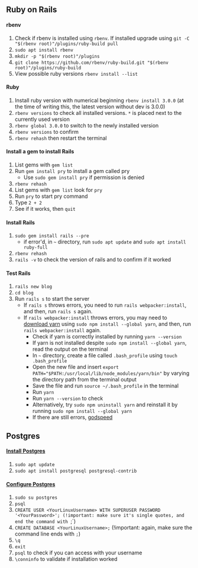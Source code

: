 ## Ruby on Rails

#### rbenv
1. Check if rbenv is installed using `rbenv`. If installed upgrade using `git -C "$(rbenv root)"/plugins/ruby-build pull`
1. `sudo apt install rbenv`
1. `mkdir -p "$(rbenv root)"/plugins`
1. `git clone https://github.com/rbenv/ruby-build.git "$(rbenv root)"/plugins/ruby-build`
1. View possible ruby versions `rbenv install --list`

#### Ruby
1. Install ruby version with numerical beginning `rbenv install 3.0.0` (at the time of writing this, the latest version without dev is 3.0.0)
1. `rbenv versions` to check all installed versions. `*` is placed next to the currently used version
1. `rbenv global 3.0.0` to switch to the newly installed version
1. `rbenv versions` to confirm
1. `rbenv rehash` then restart the terminal

#### Install a gem to install Rails
1. List gems with `gem list`
1. Run `gem install pry` to install a gem called pry
   - Use `sudo gem install pry` if permission is denied
1. `rbenv rehash`
1. List gems with `gem list` look for `pry`
1. Run `pry` to start pry command
1. Type `2 + 2`
1. See if it works, then `quit`

#### Install Rails
1. `sudo gem install rails --pre`
   - if error'd, in `~` directory, run `sudo apt update` and `sudo apt install ruby-full`
1. `rbenv rehash`
1. `rails -v` to check the version of rails and to confirm if it worked

#### Test Rails
1. `rails new blog`
1. `cd blog`
1. Run `rails s` to start the server
   - If `rails s` throws errors, you need to run `rails webpacker:install`, and then, run `rails s` again.
   - If `rails webpacker:install` throws errors, you may need to [download yarn](https://classic.yarnpkg.com/en/docs/install/#linux-stable) using `sudo npm install --global yarn`, and then, run `rails webpacker:install` again.
      - Check if yarn is correctly installed by running `yarn --version`
      - If yarn is not installed despite `sudo npm install --global yarn`, read the output on the terminal
      - In `~` directory, create a file called `.bash_profile` using `touch .bash_profile`
      - Open the new file and insert `export PATH="$PATH:/usr/local/lib/node_modules/yarn/bin"` by varying the directory path from the terminal output
      - Save the file and run `source ~/.bash_profile` in the terminal
      - Run `yarn`
      - Run `yarn --version` to check
      - Alternatively, try `sudo npm uninstall yarn` and reinstall it by running `sudo npm install --global yarn`
      - If there are still errors, [godspeed](https://stackoverflow.com/questions/40317578/yarn-global-command-not-working)

## Postgres

#### [Install Postgres](https://www.digitalocean.com/community/tutorials/how-to-install-postgresql-on-ubuntu-20-04-quickstart)

1. `sudo apt update`
1. `sudo apt install postgresql postgresql-contrib`

#### [Configure Postgres](https://tuts.alexmercedcoder.com/2021/2/linuxpostgres/)

1. `sudo su postgres`
1. `psql`
1. `CREATE USER <YourLinuxUsername> WITH SUPERUSER PASSWORD '<YourPassword>'; (!important: make sure it's single quotes, and end the command with `;`)
1. `CREATE DATABASE <YourLinuxUsername>;` (!important: again, make sure the command line ends with `;`)
1. `\q`
1. `exit`
1. `psql` to check if you can access with your username
1. `\conninfo` to validate if installation worked
